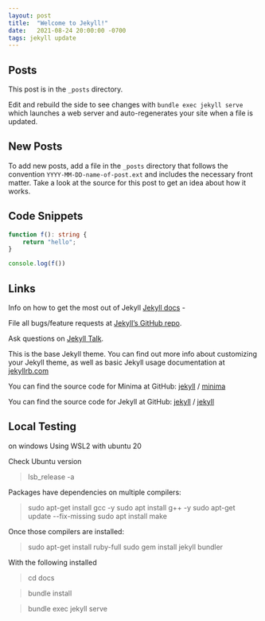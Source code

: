```yaml
---
layout: post
title:  "Welcome to Jekyll!"
date:   2021-08-24 20:00:00 -0700
tags: jekyll update
---
```


## Posts

This post is in the `_posts` directory.

Edit and rebuild the side to see changes with `bundle exec jekyll serve` which launches a web server and auto-regenerates your site when a file is updated.

## New Posts

To add new posts, add a file in the `_posts` directory that follows the convention `YYYY-MM-DD-name-of-post.ext` and includes the necessary front matter. Take a look at the source for this post to get an idea about how it works.

## Code Snippets

```typescript
function f(): string {
    return "hello";
}

console.log(f())
```

## Links

Info on how to get the most out of Jekyll [Jekyll docs][jekyll-docs] - 

File all bugs/feature requests at [Jekyll’s GitHub repo][jekyll-gh].

Ask questions on [Jekyll Talk][jekyll-talk].

[jekyll-docs]: https://jekyllrb.com/docs/home
[jekyll-gh]:   https://github.com/jekyll/jekyll
[jekyll-talk]: https://talk.jekyllrb.com/

This is the base Jekyll theme. You can find out more info about customizing your Jekyll theme, as well as basic Jekyll usage documentation at [jekyllrb.com](https://jekyllrb.com/)

You can find the source code for Minima at GitHub:
[jekyll][jekyll-organization] /
[minima](https://github.com/jekyll/minima)

You can find the source code for Jekyll at GitHub:
[jekyll][jekyll-organization] /
[jekyll](https://github.com/jekyll/jekyll)


[jekyll-organization]: https://github.com/jekyll

## Local Testing

on windows Using WSL2 with ubuntu 20

Check Ubuntu version

> lsb_release -a

Packages have dependencies on multiple compilers:

> sudo apt-get install gcc -y
> sudo apt install g++ -y
> sudo apt-get update --fix-missing
> sudo apt install make

Once those compilers are installed:

> sudo apt-get install ruby-full
> sudo gem install jekyll bundler

With the following installed

> cd docs

> bundle install

> bundle exec jekyll serve